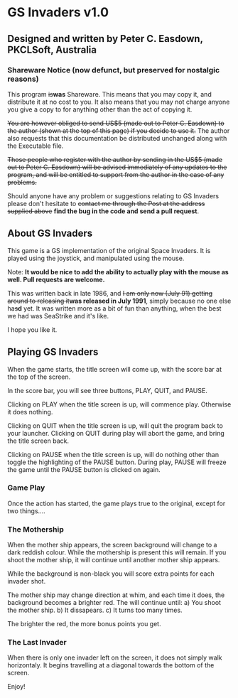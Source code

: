 # GS Invaders v1.0

## Designed and written by Peter C. Easdown, PKCLSoft, Australia

### Shareware Notice (now defunct, but preserved for nostalgic reasons)

This program ~~is~~__was__ Shareware.  This means that you may copy it, and distribute it at no cost to you.  It also means that you may not charge anyone you give a copy to for anything other than the act of copying it.

~~You are however obliged to send US$5 (made out to Peter C. Easdown) to the author (shown at the top of this page) if you decide to use it.~~  The author also requests that this documentation be distributed unchanged along with the Executable file.

~~Those people who register with the author by sending in the US$5 (made out to Peter C. Easdown) will be advised immediately of any updates to the program, and will be entitled to support from the author in the case of any problems.~~

Should anyone have any problem or suggestions relating to GS Invaders please don't hesitate to ~~contact me through the Post at the address supplied above~~ __find the bug in the code and send a pull request__.

## About GS Invaders

This game is a GS implementation of the original Space Invaders.  It is played using the joystick, and manipulated using the mouse.

Note: __It would be nice to add the ability to actually play with the mouse as well.  Pull requests are welcome.__

This was written back in late 1986, and ~~I am only now (July 91) getting around to releasing it~~__was released in July 1991__, simply because no one else ha~~s~~__d__ yet.  It was written more as a bit of fun than anything, when the best we had was SeaStrike and it's like.

I hope you like it.  

## Playing GS Invaders

When the game starts, the title screen will come up, with the score bar at the top of the screen.

In the score bar, you will see three buttons, PLAY, QUIT, and PAUSE.

Clicking on PLAY when the title screen is up, will commence play.  Otherwise it does nothing.

Clicking on QUIT when the title screen is up, will quit the program back to your launcher.  Clicking on QUIT during play will abort the game, and bring the title screen back.

Clicking on PAUSE when the title screen is up, will do nothing other than toggle the highlighting of the PAUSE button.  During play, PAUSE will freeze the game until the PAUSE button is clicked on again.

### Game Play

Once the action has started, the game plays true to the original, except for two things....

### The Mothership

When the mother ship appears, the screen background will change to a dark reddish colour.  While the mothership is present this will remain.  If you shoot the mother ship, it will continue until another mother ship appears.

While the background is non-black you will score extra points for each invader shot.

The mother ship may change direction at whim,  and each time it does, the background becomes a brighter red.  The will continue until: a) You shoot the mother ship. b) It dissapears. c) It turns too many times.

The brighter the red, the more bonus points you get.

### The Last Invader

When there is only one invader left on the screen, it does not simply walk horizontaly.  It begins travelling at a diagonal towards the bottom of the screen.

Enjoy!

